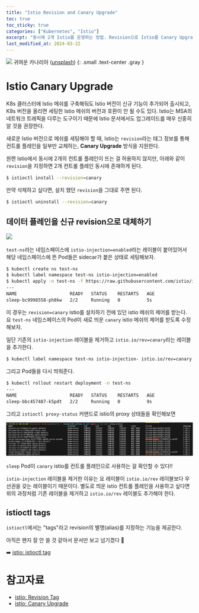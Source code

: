 ```yaml
---
title: "Istio Revision and Canary Upgrade"
toc: true
toc_sticky: true
categories: ["Kubernetes", "Istio"]
excerpt: "동시에 2개 Istio를 운영하는 방법. Revision으로 Istio를 Canary Upgrade 하기 🐣"
last_modified_at: 2024-03-22
---
```


![](https://images.unsplash.com/photo-1586861256152-6c7e7ce3895d?q=80&w=1740&auto=format&fit=crop&ixlib=rb-4.0.3&ixid=M3wxMjA3fDB8MHxwaG90by1wYWdlfHx8fGVufDB8fHx8fA%3D%3D)
귀여운 카나리아 ([unsplash](https://unsplash.com/ko/%EC%82%AC%EC%A7%84/%ED%9A%8C%EC%83%89-%EB%B0%94%EC%9C%84%EC%97%90-%EB%85%B8%EB%9E%80%EC%83%89%EA%B3%BC-%EA%B2%80%EC%9D%80-%EC%83%89-%EC%83%88-60WkGpWyadY?utm_content=creditShareLink&utm_medium=referral&utm_source=unsplash))
{: .small .text-center .gray }


# Istio Canary Upgrade

K8s 클러스터에 Istio 메쉬를 구축해둬도 Istio 버전이 신규 기능이 추가되어 출시되고, K8s 버전을 올리면 세팅한 Istio 메쉬의 버전과 호환이 안 될 수도 있다. Istio는 MSA의 네트워크 트래픽을 다루는 도구이기 때문에 Istio 문서에서도 업그레이드를 매우 신중히 알 것을 권장한다.

새로운 Istio 버전으로 메쉬를 세팅해야 할 때, Istio는 `revision`라는 태그 정보를 통해 컨트롤 플레인을 일부만 교체하는, **Canary Upgrade** 방식을 지원한다.

원랜 Istio에서 동시에 2개의 컨트롤 플레인이 뜨는 걸 허용하지 않지만, 아래와 같이 `revision`을 지정하면 2개 컨트롤 플레인 동시에 존재하게 된다.

```bash
$ istioctl install --revision=canary
```

만약 삭제하고 싶다면, 설치 했던 `revision`을 그대로 주면 된다.

```bash
$ istioctl uninstall --revision=canary
```

## 데이터 플레인을 신규 revision으로 대체하기

![](https://istio.io/latest/docs/setup/upgrade/canary/revision-tags-before.svg)

`test-ns`라는 네임스페이스에 `istio-injection=enabled`라는 레이블이 붙어있어서 해당 네임스페이스에 뜬 Pod들은 sidecar가 붙은 상태로 세팅해보자.

```bash
$ kubectl create ns test-ns
$ kubectl label namespace test-ns istio-injection=enabled
$ kubectl apply -n test-ns -f https://raw.githubusercontent.com/istio/istio/release-1.20/samples/sleep/sleep.yaml
---
NAME                    READY   STATUS    RESTARTS   AGE
sleep-bc9998558-ph8kw   2/2     Running   0          5s
```

이 경우는 `revision=canary` istio를 설치하기 전에 있던 istio 메쉬의 제어를 받는다. 요 `test-ns` 네임스페이스의 Pod이 새로 띄운 `canary` istio 메쉬의 제어를 받도록 수정해보자.

일단 기존의 `istio-injection` 레이블을 제거하고 `istio.io/rev=canary`라는 레이블을 추가한다.

```bash
$ kubectl label namespace test-ns istio-injection- istio.io/rev=canary
```

그리고 Pod들을 다시 띄워준다.

```bash
$ kubectl rollout restart deployment -n test-ns
---
NAME                    READY   STATUS    RESTARTS   AGE
sleep-bbc457487-k5pdt   2/2     Running   0          9s
```

그리고 `istioctl proxy-status` 커맨드로 istio의 proxy 상태들을 확인해보면

![](/images/development/istio/istio-canary-revision.png)

`sleep` Pod이 `canary` istio를 컨트롤 플레인으로 사용하는 걸 확인할 수 있다!!

`istio-injection` 레이블을 제거한 이유는 요 레이블이 `istio.io/rev` 레이블보다 우선권을 갖는 레이블이기 때문이다. 별도로 띄운 istio 컨트롤 플레인을 사용하고 싶다면 위의 과정처럼 기존 레이블을 제거하고 `istio.io/rev` 레이블도 추가해야 한다.

## istioctl tags

`istioctl`에서는 "tags"라고 revision의 별명(alias)를 지정하는 기능을 제공한다.

아직은 왠지 잘 안 쓸 것 같아서 문서만 보고 넘기겠다 🙇

➡️ [istio: istioctl tag](https://istio.io/latest/docs/reference/commands/istioctl/#istioctl-tag)

# 참고자료

- [istio: Revision Tag](https://istio.io/latest/blog/2021/revision-tags/)
- [istio: Canary Upgrade](https://istio.io/latest/docs/setup/upgrade/canary/)
